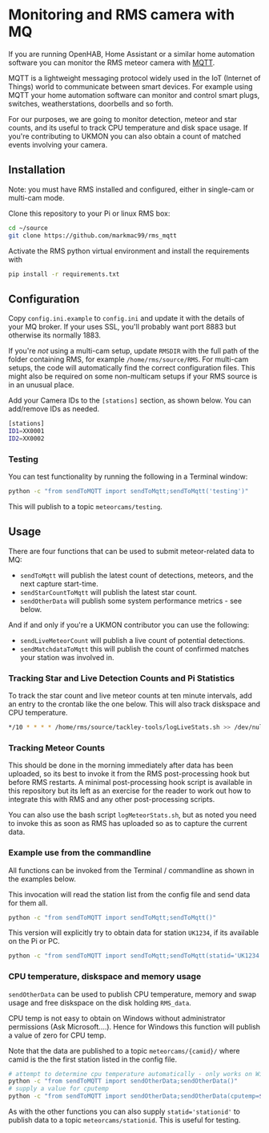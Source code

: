 # Monitoring and RMS camera with MQ 

If you are running OpenHAB, Home Assistant or a similar home automation software you can monitor the RMS meteor camera with [MQTT](https://mqtt.org/).  

MQTT is a lightweight messaging protocol widely used in the IoT (Internet of Things) world to communicate between smart devices. For example using MQTT your home automation software can monitor and control smart plugs, switches, weatherstations, doorbells and so forth.

For our purposes, we are going to monitor detection, meteor and star counts, and its useful to track CPU temperature and disk space usage. If you're contributing to UKMON you can also obtain a count of matched events involving your camera. 

## Installation
Note: you must have RMS installed and configured, either in single-cam or multi-cam mode. 

Clone this repository to your Pi or linux RMS box:
``` bash
cd ~/source
git clone https://github.com/markmac99/rms_mqtt
```
Activate the RMS python virtual environment and install the requirements with 
``` bash
pip install -r requirements.txt
```

## Configuration
Copy `config.ini.example` to `config.ini` and update it with the details of your MQ broker. If your uses SSL, you'll probably want port 8883 but otherwise its normally 1883.

If you're *not* using a multi-cam setup, update `RMSDIR` with the full path of the folder containing RMS, for example `/home/rms/source/RMS`. For multi-cam setups, the code will automatically find the correct configuration files. This might also be required on some non-multicam setups if your RMS source is in an unusual place. 

Add your Camera IDs to the `[stations]` section, as shown below. You can add/remove IDs as needed. 
``` bash
[stations]
ID1=XX0001
ID2=XX0002
```

### Testing
You can test functionality by running the following in a Terminal window:
``` bash
python -c "from sendToMQTT import sendToMqtt;sendToMqtt('testing')"
```
This will publish to a topic `meteorcams/testing`. 

## Usage

There are four functions that can be used to submit meteor-related data to MQ:

* `sendToMqtt` will publish the latest count of detections, meteors, and the next capture start-time. 
* `sendStarCountToMqtt` will publish the latest star count. 
* `sendOtherData` will publish some system performance metrics - see below. 

And if and only if you're a UKMON contributor you can use the following: 
* `sendLiveMeteorCount` will publish a live count of potential detections.  
* `sendMatchdataToMqtt` this will publish the count of confirmed matches your station was involved in. 

### Tracking Star and Live Detection Counts and Pi Statistics
To track the star count and live meteor counts at ten minute intervals, add an entry to the crontab like the one below. This will also track diskspace and CPU temperature. 

```bash
*/10 * * * * /home/rms/source/tackley-tools/logLiveStats.sh >> /dev/null 2>&1
```

### Tracking Meteor Counts
This should be done in the morning immediately after data has been uploaded, so its best to invoke it from the RMS post-processing hook but before RMS restarts. A minimal post-processing hook script is available in this repository but its left as an exercise for the reader to work out how to integrate this with RMS and any other post-processing scripts. 

You can also use the bash script `logMeteorStats.sh`, but as noted you need to invoke this as soon as RMS has uploaded so as to capture the current data. 

### Example use from the commandline
All functions can be invoked from the Terminal / commandline as shown in the examples below. 

This invocation will read the station list from the config file and send data for them all.
``` bash
python -c "from sendToMQTT import sendToMqtt;sendToMqtt()"
```
This version will explicitly try to obtain data for station `UK1234`, if its available on the Pi or PC. 
``` bash
python -c "from sendToMQTT import sendToMqtt;sendToMqtt(statid='UK1234')"
```

### CPU temperature, diskspace and memory usage
`sendOtherData` can be used to publish CPU temperature, memory and swap usage and free diskspace on the disk holding `RMS_data`. 

CPU  temp is not easy to obtain on Windows without 
administrator permissions (Ask Microsoft....). Hence for Windows this function will publish a value of zero for CPU temp. 

Note that the data are published to a topic `meteorcams/{camid}/` where camid is the the first station listed in the config file. 

``` bash
# attempt to determine cpu temperature automatically - only works on Windows
python -c "from sendToMQTT import sendOtherData;sendOtherData()"
# supply a value for cputemp
python -c "from sendToMQTT import sendOtherData;sendOtherData(cputemp=$cputemp)"
```

As with the other functions you can also supply `statid='stationid'` to publish data to a topic `meteorcams/stationid`. This is useful for testing. 